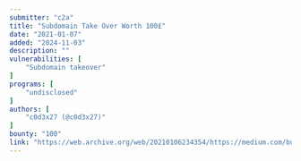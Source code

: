 ```yaml
---
submitter: "c2a"
title: "Subdomain Take Over Worth 100£"
date: "2021-01-07"
added: "2024-11-03"
description: ""
vulnerabilities: [
    "Subdomain takeover"
]
programs: [
    "undisclosed"
]
authors: [
    "c0d3x27 (@c0d3x27)"
]
bounty: "100"
link: "https://web.archive.org/web/20210106234354/https://medium.com/bugbountywriteup/subdomain-take-over-worth-100-ce822ed85ba0"
---
```




